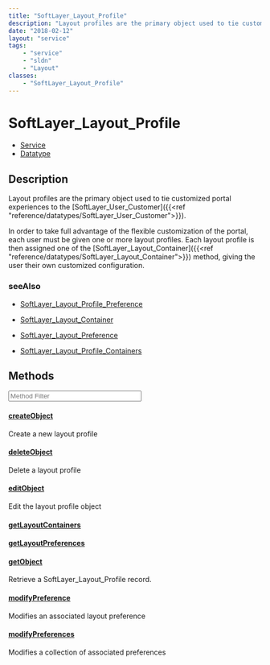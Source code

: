 ```yaml
---
title: "SoftLayer_Layout_Profile"
description: "Layout profiles are the primary object used to tie customized portal experiences to the [SoftLayer_User_Customer]({{<ref... "
date: "2018-02-12"
layout: "service"
tags:
    - "service"
    - "sldn"
    - "Layout"
classes:
    - "SoftLayer_Layout_Profile"
---
```

# SoftLayer_Layout_Profile
<div id='service-datatype'>
    <ul id='sldn-reference-tabs'>
    <li id='service'> <a href='/reference/services/SoftLayer_Layout_Profile' >Service</a></li>    <li id='datatype'> <a href='/reference/datatypes/SoftLayer_Layout_Profile' >Datatype</a></li>
    </ul>
</div>

## Description


Layout profiles are the primary object used to tie customized portal experiences to the [SoftLayer_User_Customer]({{<ref "reference/datatypes/SoftLayer_User_Customer">}}). 

In order to take full advantage of the flexible customization of the portal, each user must be given one or more layout profiles. Each layout profile is then assigned one of the [SoftLayer_Layout_Container]({{<ref "reference/datatypes/SoftLayer_Layout_Container">}}) method, giving the user their own customized configuration. 



### seeAlso

* [SoftLayer_Layout_Profile_Preference](/reference/services/SoftLayer_Layout_Profile_Preference )


* [SoftLayer_Layout_Container](/reference/services/SoftLayer_Layout_Container )


* [SoftLayer_Layout_Preference](/reference/datatypes/SoftLayer_Layout_Preference )


* [SoftLayer_Layout_Profile_Containers](/reference/services/SoftLayer_Layout_Profile_Containers )


        
<div id="properties" class="content service-content">

## Methods

<div class="view-filters">
    <div class="clearfix">
        <div class="search-input-box">
            <input placeholder="Method Filter" onkeyup="titleSearch(inputId='edit-combine', divId='method-div', elementClass='method-row')" 
                type="text" id="edit-combine" value="" size="30" maxlength="128" class="form-text">
        </div>
    </div>
</div>

<div id="method-div">

<div class="method-row">

#### [createObject](/reference/services/SoftLayer_Layout_Profile/createObject)
Create a new layout profile

</div>

<div class="method-row">

#### [deleteObject](/reference/services/SoftLayer_Layout_Profile/deleteObject)
Delete a layout profile

</div>

<div class="method-row">

#### [editObject](/reference/services/SoftLayer_Layout_Profile/editObject)
Edit the layout profile object

</div>

<div class="method-row">

#### [getLayoutContainers](/reference/services/SoftLayer_Layout_Profile/getLayoutContainers)


</div>

<div class="method-row">

#### [getLayoutPreferences](/reference/services/SoftLayer_Layout_Profile/getLayoutPreferences)


</div>

<div class="method-row">

#### [getObject](/reference/services/SoftLayer_Layout_Profile/getObject)
Retrieve a SoftLayer_Layout_Profile record.

</div>

<div class="method-row">

#### [modifyPreference](/reference/services/SoftLayer_Layout_Profile/modifyPreference)
Modifies an associated layout preference

</div>

<div class="method-row">

#### [modifyPreferences](/reference/services/SoftLayer_Layout_Profile/modifyPreferences)
Modifies a collection of associated preferences

</div>
</div>

</div>

